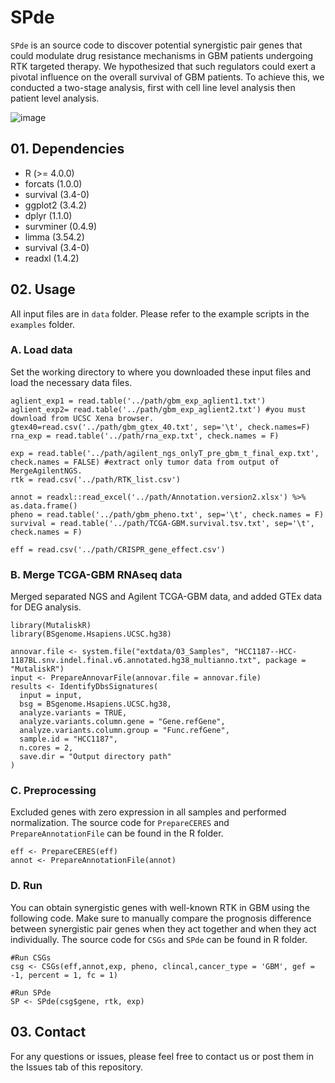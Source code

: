 # SPde

```SPde``` is an source code to discover potential synergistic pair genes that could modulate drug resistance mechanisms in GBM patients undergoing RTK targeted therapy. We hypothesized that such regulators could exert a pivotal influence on the overall survival of GBM patients. To achieve this, we conducted a two-stage analysis, first with cell line level analysis then patient level analysis. 


![image](https://github.com/Honglab-Research/SPde/assets/79962288/fccac2a3-3ec6-4b66-bfe7-6c50c64e2876)

## 01. Dependencies
- R (>= 4.0.0)
- forcats (1.0.0)
- survival (3.4-0)
- ggplot2 (3.4.2)
- dplyr (1.1.0)
- survminer (0.4.9)
- limma (3.54.2)
- survival (3.4-0)
- readxl (1.4.2)
  
## 02. Usage

All input files are in ```data``` folder. Please refer to the example scripts in the ```examples``` folder.

### A. Load data
Set the working directory to where you downloaded these input files and load the necessary data files.
```
aglient_exp1 = read.table('../path/gbm_exp_aglient1.txt')
aglient_exp2= read.table('../path/gbm_exp_aglient2.txt') #you must download from UCSC Xena browser.
gtex40=read.csv('../path/gbm_gtex_40.txt', sep='\t', check.names=F)
rna_exp = read.table('../path/rna_exp.txt', check.names = F)

exp = read.table('../path/agilent_ngs_onlyT_pre_gbm_t_final_exp.txt', check.names = FALSE) #extract only tumor data from output of MergeAgilentNGS.
rtk = read.csv('../path/RTK_list.csv')

annot = readxl::read_excel('../path/Annotation.version2.xlsx') %>% as.data.frame()
pheno = read.table('../path/gbm_pheno.txt', sep='\t', check.names = F)
survival = read.table('../path/TCGA-GBM.survival.tsv.txt', sep='\t', check.names = F)

eff = read.csv('../path/CRISPR_gene_effect.csv')

```

### B. Merge TCGA-GBM RNAseq data
Merged separated NGS and Agilent TCGA-GBM data, and added GTEx data for DEG analysis.
```
library(MutaliskR)
library(BSgenome.Hsapiens.UCSC.hg38)

annovar.file <- system.file("extdata/03_Samples", "HCC1187--HCC-1187BL.snv.indel.final.v6.annotated.hg38_multianno.txt", package = "MutaliskR")
input <- PrepareAnnovarFile(annovar.file = annovar.file)
results <- IdentifyDbsSignatures(
  input = input,
  bsg = BSgenome.Hsapiens.UCSC.hg38,
  analyze.variants = TRUE,
  analyze.variants.column.gene = "Gene.refGene",
  analyze.variants.column.group = "Func.refGene",
  sample.id = "HCC1187",
  n.cores = 2,
  save.dir = "Output directory path"
)
```

### C. Preprocessing
Excluded genes with zero expression in all samples and performed normalization.
The source code for ```PrepareCERES``` and ```PrepareAnnotationFile``` can be found in the R folder.
```
eff <- PrepareCERES(eff)
annot <- PrepareAnnotationFile(annot)
```

### D. Run
You can obtain synergistic genes with well-known RTK in GBM using the following code.
Make sure to manually compare the prognosis difference between synergistic pair genes when they act together and when they act individually.
The source code for ```CSGs``` and ```SPde``` can be found in R folder.
```
#Run CSGs
csg <- CSGs(eff,annot,exp, pheno, clincal,cancer_type = 'GBM', gef = -1, percent = 1, fc = 1) 

#Run SPde
SP <- SPde(csg$gene, rtk, exp)
```


## 03. Contact
For any questions or issues, please feel free to contact us or post them in the Issues tab of this repository.
